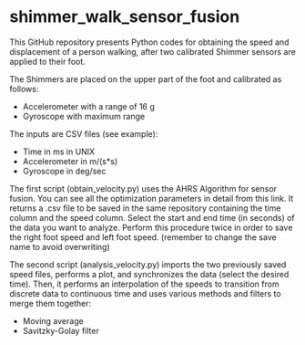 # shimmer_walk_sensor_fusion

This GitHub repository presents Python codes for obtaining the speed and displacement of a person walking, after two calibrated Shimmer sensors are applied to their foot.

The Shimmers are placed on the upper part of the foot and calibrated as follows:
- Accelerometer with a range of 16 g
- Gyroscope with maximum range

The inputs are CSV files (see example):
- Time in ms in UNIX
- Accelerometer in m/(s*s)
- Gyroscope in deg/sec

The first script (obtain_velocity.py) uses the AHRS Algorithm for sensor fusion.
You can see all the optimization parameters in detail from this link.
It returns a .csv file to be saved in the same repository containing the time column and the speed column.
Select the start and end time (in seconds) of the data you want to analyze.
Perform this procedure twice in order to save the right foot speed and left foot speed. (remember to change the save name to avoid overwriting)

The second script (analysis_velocity.py) imports the two previously saved speed files, performs a plot, and synchronizes the data (select the desired time).
Then, it performs an interpolation of the speeds to transition from discrete data to continuous time and uses various methods and filters to merge them together:
- Moving average
- Savitzky-Golay filter
